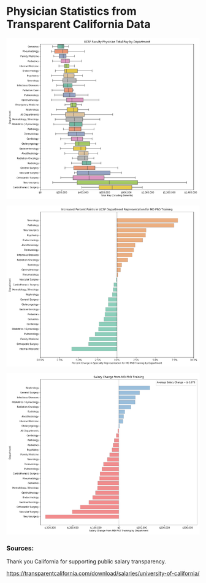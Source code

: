 # Physician Statistics from Transparent California Data


![GitHub Logo](/plots/ucsf_department_salaries.png)

![GitHub Logo](/plots/ucsf_md_phd_training_representation_differences.png
)

![GitHub Logo](/plots/ucsf_md_phd_training_salary_differences.png)


### Sources:
Thank you California for supporting public salary transparency.

https://transparentcalifornia.com/download/salaries/university-of-california/